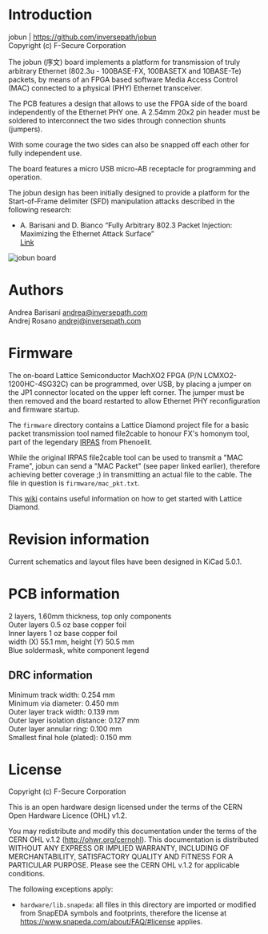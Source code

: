 Introduction
============

jobun | https://github.com/inversepath/jobun  
Copyright (c) F-Secure Corporation

The jobun (序文) board implements a platform for transmission of truly
arbitrary Ethernet (802.3u - 100BASE-FX, 100BASETX and 10BASE-Te) packets, by
means of an FPGA based software Media Access Control (MAC) connected to a
physical (PHY) Ethernet transceiver.

The PCB features a design that allows to use the FPGA side of the board
independently of the Ethernet PHY one. A 2.54mm 20x2 pin header must be
soldered to interconnect the two sides through connection shunts (jumpers).

With some courage the two sides can also be snapped off each other for fully
independent use.

The board features a micro USB micro-AB receptacle for programming and
operation.

The jobun design has been initially designed to provide a platform for the
Start-of-Frame delimiter (SFD) manipulation attacks described in the following
research:

* A. Barisani and D. Bianco
  “Fully Arbitrary 802.3 Packet Injection: Maximizing the Ethernet Attack Surface”  
  [Link](https://github.com/abarisani/abarisani.github.io/tree/master/research/802.3)

![jobun board](https://github.com/inversepath/jobun/wiki/images/mkI-jobun-board.png)

Authors
=======

Andrea Barisani <andrea@inversepath.com>  
Andrej Rosano   <andrej@inversepath.com>  

Firmware
========

The on-board Lattice Semiconductor MachXO2 FPGA (P/N LCMXO2-1200HC-4SG32C) can
be programmed, over USB, by placing a jumper on the JP1 connector located on
the upper left corner. The jumper must be then removed and the board restarted
to allow Ethernet PHY reconfiguration and firmware startup.

The `firmware` directory contains a Lattice Diamond project file for a basic
packet transmission tool named file2cable to honour FX's homonym tool, part of
the legendary [IRPAS](http://www.phenoelit.org/irpas/docu.html) from Phenoelit.

While the original IRPAS file2cable tool can be used to transmit a "MAC Frame",
jobun can send a "MAC Packet" (see paper linked earlier), therefore achieving
better coverage ;) in transmitting an actual file to the cable. The file in
question is `firmware/mac_pkt.txt`.

This [wiki](https://wiki.archlinux.org/index.php/Lattice_Diamond) contains
useful information on how to get started with Lattice Diamond.

Revision information
====================

Current schematics and layout files have been designed in KiCad 5.0.1.

PCB information
===============

2 layers, 1.60mm thickness, top only components  
Outer layers 0.5 oz base copper foil  
Inner layers   1 oz base copper foil  
width (X) 55.1 mm, height (Y) 50.5 mm  
Blue soldermask, white component legend

DRC information
---------------

Minimum track width:            0.254 mm  
Minimum via diameter:           0.450 mm  
Outer layer track width:        0.139 mm  
Outer layer isolation distance: 0.127 mm  
Outer layer annular ring:       0.100 mm  
Smallest final hole (plated):   0.150 mm

License
=======

Copyright (c) F-Secure Corporation

This is an open hardware design licensed under the terms of the CERN Open
Hardware Licence (OHL) v1.2.

You may redistribute and modify this documentation under the terms of the CERN
OHL v.1.2 (http://ohwr.org/cernohl). This documentation is distributed WITHOUT
ANY EXPRESS OR IMPLIED WARRANTY, INCLUDING OF MERCHANTABILITY, SATISFACTORY
QUALITY AND FITNESS FOR A PARTICULAR PURPOSE. Please see the CERN OHL v.1.2 for
applicable conditions.

The following exceptions apply:

- `hardware/lib.snapeda`: all files in this directory are imported or modified
  from SnapEDA symbols and footprints, therefore the license at
  https://www.snapeda.com/about/FAQ/#license applies.
